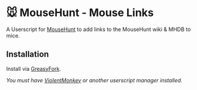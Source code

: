 # 🐭️ MouseHunt - Mouse Links

A Userscript for [MouseHunt](https://mousehuntgame.com) to add links to the MouseHunt wiki &amp; MHDB to mice.

## Installation

Install via [GreasyFork](https://greasyfork.org/en/scripts/449332-mousehunt-mouse-links).

*You must have [ViolentMonkey](https://violentmonkey.github.io/) or another userscript manager installed.*
